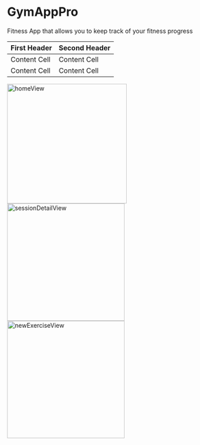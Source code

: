 # GymAppPro
Fitness App that allows you to keep track of your fitness progress

| First Header  | Second Header |
| ------------- | ------------- |
| Content Cell  | Content Cell  |
| Content Cell  | Content Cell  |

<div class="row">
  <div class="column">
    <img width="279" alt="homeView" src="https://user-images.githubusercontent.com/60410024/179602657-17920b4e-772a-4c91-971a-8171f144f019.png">
  </div>
  <div class="column">
    <img width="274" alt="sessionDetailView" src="https://user-images.githubusercontent.com/60410024/179603188-e481c158-2b44-449a-ac09-4a28a411d8a6.png">
  </div>
  <div class="column">
    <img width="274" alt="newExerciseView" src="https://user-images.githubusercontent.com/60410024/179603440-67475282-146c-4e35-a102-7ccb3f6b38e1.png">
  </div>
</div>
